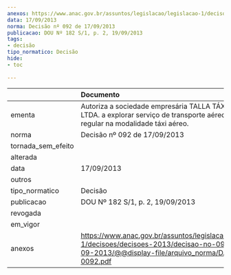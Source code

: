 ```yaml
---
anexos: https://www.anac.gov.br/assuntos/legislacao/legislacao-1/decisoes/decisoes-2013/decisao-no-092-de-17-09-2013/@@display-file/arquivo_norma/DA2013-0092.pdf
data: 17/09/2013
norma: Decisão nº 092 de 17/09/2013
publicacao: DOU Nº 182 S/1, p. 2, 19/09/2013
tags:
- decisão
tipo_normatico: Decisão
hide: 
- toc 
 
---
```


|                    | Documento                                                                                                                                                 |
|:-------------------|:----------------------------------------------------------------------------------------------------------------------------------------------------------|
| ementa             | Autoriza a sociedade empresária TALLA TÁXI AÉREO LTDA. a explorar serviço de transporte aéreo público não regular na modalidade táxi aéreo.               |
| norma              | Decisão nº 092 de 17/09/2013                                                                                                                              |
| tornada_sem_efeito |                                                                                                                                                           |
| alterada           |                                                                                                                                                           |
| data               | 17/09/2013                                                                                                                                                |
| outros             |                                                                                                                                                           |
| tipo_normatico     | Decisão                                                                                                                                                   |
| publicacao         | DOU Nº 182 S/1, p. 2, 19/09/2013                                                                                                                          |
| revogada           |                                                                                                                                                           |
| em_vigor           |                                                                                                                                                           |
| anexos             | https://www.anac.gov.br/assuntos/legislacao/legislacao-1/decisoes/decisoes-2013/decisao-no-092-de-17-09-2013/@@display-file/arquivo_norma/DA2013-0092.pdf |